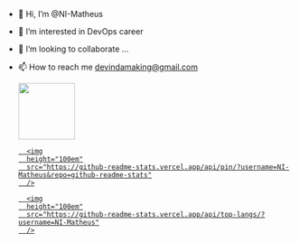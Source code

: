 - 👋 Hi, I’m @NI-Matheus
- 👀 I’m interested in DevOps career
- 💞️ I’m looking to collaborate ...
- 📫 How to reach me devindamaking@gmail.com


    <div>
        <a href="https://github.com/NI-Matheus">
        <img
        height="100em"
        src="https://github-readme-stats.vercel.app/api?username=NI-Matheus&count_private=true&show_icons=true&theme=transparent"
        />

        <img
        height="100em"
        src="https://github-readme-stats.vercel.app/api/pin/?username=NI-Matheus&repo=github-readme-stats"
        />

        <img
        height="100em"
        src="https://github-readme-stats.vercel.app/api/top-langs/?username=NI-Matheus"
        />
    </div>

